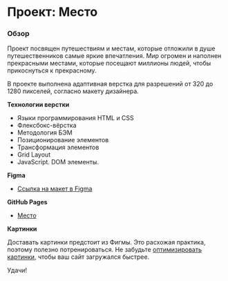 # Проект: Место

### Обзор

Проект посвящен путешествиям и местам, которые отложили в душе путешественников самые яркие впечатления. Мир огромен и наполнен прекрасными местами, которые посещают миллионы людей, чтобы прикоснуться к прекрасному.

В проекте выполнена адаптивная верстка для разрешений от 320 до 1280 пикселей, согласно макету дизайнера.

**Технологии верстки**
* Языки программирования HTML и CSS
* Флексбокс-вёрстка
* Методология БЭМ
* Позиционирование элементов
* Трансформация элементов
* Grid Layout
* JavaScript. DOM элементы.

**Figma**

* [Ссылка на макет в Figma](https://www.figma.com/file/2cn9N9jSkmxD84oJik7xL7/JavaScript.-Sprint-4?node-id=0%3A1)

**GitHub Pages**

* [Место](https://darya5364.github.io/russian-travel/)

**Картинки**

Доставать картинки предстоит из Фигмы. Это расхожая практика, поэтому полезно потренироваться.
Не забудьте [оптимизировать картинки](https://tinypng.com/), чтобы ваш сайт загружался быстрее.

Удачи!
